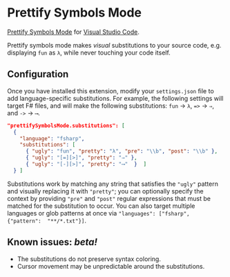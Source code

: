 # Prettify Symbols Mode

[Prettify Symbols Mode](https://www.emacswiki.org/emacs/PrettySymbol) for [Visual Studio Code](https://www.google.com/url?sa=t&rct=j&q=&esrc=s&source=web&cd=4&cad=rja&uact=8&ved=0ahUKEwiW5sbU_LfNAhUDVz4KHXUGBpYQFggtMAM&url=https%3A%2F%2Fcode.visualstudio.com%2F&usg=AFQjCNFJKyN71_pTGlo3tbjTpAWVghKtHg).

Prettify symbols mode makes *visual* substitutions to your source code, e.g. displaying `fun` as `λ`, while never touching your code itself.

## Configuration

Once you have installed this extension, modify your `settings.json` file to add language-specific substitutions. For example, the following settings will target F# files, and will make the following substitutions: `fun` -> `λ`, `=>` -> `⇒`, and `->` -> `⟶`.
```json
"prettifySymbolsMode.substitutions": [
  {
    "language": "fsharp",
    "substitutions": [
      { "ugly": "fun", "pretty": "λ", "pre": "\\b", "post": "\\b" },
      { "ugly": "[=][>]", "pretty": "⇒" },
      { "ugly": "[-][>]", "pretty": "⟶"  }  ] 
  } ]
```

Substitutions work by matching any string that satisfies the `"ugly"` pattern and visually replacing it with `"pretty"`; you can optionally specify the context by providing `"pre"` and `"post"` regular expressions that must be matched for the substitution to occur. You can also target multiple languages or glob patterns at once via `"languages": ["fsharp", {"pattern":  "**/*.txt"}]`.

## Known issues: *beta!*

* The substitutions do not preserve syntax coloring.
* Cursor movement may be unpredictable around the substitutions.

